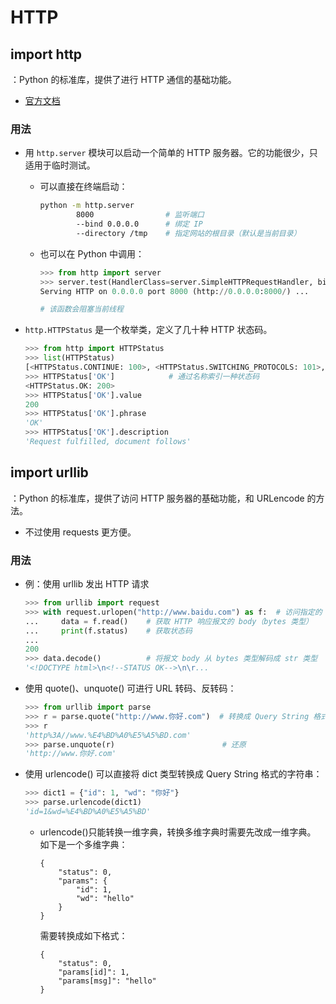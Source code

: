 # HTTP

## import http

：Python 的标准库，提供了进行 HTTP 通信的基础功能。
- [官方文档](https://docs.python.org/3/library/http.html)

### 用法

- 用 `http.server` 模块可以启动一个简单的 HTTP 服务器。它的功能很少，只适用于临时测试。
  - 可以直接在终端启动：
    ```sh
    python -m http.server
            8000                # 监听端口
            --bind 0.0.0.0      # 绑定 IP
            --directory /tmp    # 指定网站的根目录（默认是当前目录）
    ```
  - 也可以在 Python 中调用：
    ```py
    >>> from http import server
    >>> server.test(HandlerClass=server.SimpleHTTPRequestHandler, bind='0.0.0.0', port='8000')
    Serving HTTP on 0.0.0.0 port 8000 (http://0.0.0.0:8000/) ...
    
    # 该函数会阻塞当前线程
    ```

- `http.HTTPStatus` 是一个枚举类，定义了几十种 HTTP 状态码。
  ```py
  >>> from http import HTTPStatus
  >>> list(HTTPStatus)
  [<HTTPStatus.CONTINUE: 100>, <HTTPStatus.SWITCHING_PROTOCOLS: 101>, <HTTPStatus.PROCESSING: 102>, ...]
  >>> HTTPStatus['OK']            # 通过名称索引一种状态码
  <HTTPStatus.OK: 200>
  >>> HTTPStatus['OK'].value
  200
  >>> HTTPStatus['OK'].phrase
  'OK'
  >>> HTTPStatus['OK'].description
  'Request fulfilled, document follows'
  ```

## import urllib

：Python 的标准库，提供了访问 HTTP 服务器的基础功能，和 URLencode 的方法。
- 不过使用 requests 更方便。

### 用法

- 例：使用 urllib 发出 HTTP 请求
  ```py
  >>> from urllib import request
  >>> with request.urlopen("http://www.baidu.com") as f:  # 访问指定的 URL
  ...     data = f.read()    # 获取 HTTP 响应报文的 body（bytes 类型）
  ...     print(f.status)    # 获取状态码
  ...
  200
  >>> data.decode()          # 将报文 body 从 bytes 类型解码成 str 类型
  '<!DOCTYPE html>\n<!--STATUS OK-->\n\r...
  ```

- 使用 quote()、unquote() 可进行 URL 转码、反转码：
  ```py
  >>> from urllib import parse
  >>> r = parse.quote("http://www.你好.com")  # 转换成 Query String 格式的字符串
  >>> r
  'http%3A//www.%E4%BD%A0%E5%A5%BD.com'
  >>> parse.unquote(r)                        # 还原
  'http://www.你好.com'
  ```

- 使用 urlencode() 可以直接将 dict 类型转换成 Query String 格式的字符串：
  ```py
  >>> dict1 = {"id": 1, "wd": "你好"}
  >>> parse.urlencode(dict1)
  'id=1&wd=%E4%BD%A0%E5%A5%BD'
  ```
  - urlencode()只能转换一维字典，转换多维字典时需要先改成一维字典。\
    如下是一个多维字典：
    ```
    {
        "status": 0,
        "params": {
            "id": 1,
            "wd": "hello"
        }
    }
    ```
    需要转换成如下格式：
    ```
    {
        "status": 0,
        "params[id]": 1,
        "params[msg]": "hello"
    }
    ```
